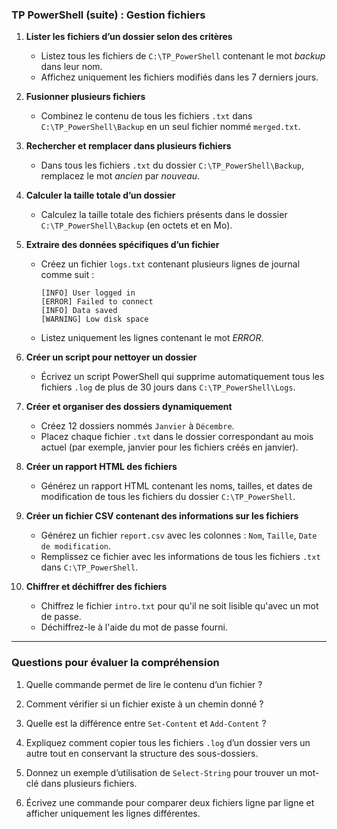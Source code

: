 ### TP PowerShell (suite) : Gestion fichiers


1. **Lister les fichiers d’un dossier selon des critères**
   - Listez tous les fichiers de `C:\TP_PowerShell` contenant le mot *backup* dans leur nom.
   - Affichez uniquement les fichiers modifiés dans les 7 derniers jours.

2. **Fusionner plusieurs fichiers**
   - Combinez le contenu de tous les fichiers `.txt` dans `C:\TP_PowerShell\Backup` en un seul fichier nommé `merged.txt`.

3. **Rechercher et remplacer dans plusieurs fichiers**
   - Dans tous les fichiers `.txt` du dossier `C:\TP_PowerShell\Backup`, remplacez le mot *ancien* par *nouveau*.

4. **Calculer la taille totale d’un dossier**
   - Calculez la taille totale des fichiers présents dans le dossier `C:\TP_PowerShell\Backup` (en octets et en Mo).

5. **Extraire des données spécifiques d’un fichier**
   - Créez un fichier `logs.txt` contenant plusieurs lignes de journal comme suit :
     ```
     [INFO] User logged in
     [ERROR] Failed to connect
     [INFO] Data saved
     [WARNING] Low disk space
     ```
   - Listez uniquement les lignes contenant le mot *ERROR*.

6. **Créer un script pour nettoyer un dossier**
   - Écrivez un script PowerShell qui supprime automatiquement tous les fichiers `.log` de plus de 30 jours dans `C:\TP_PowerShell\Logs`.

7. **Créer et organiser des dossiers dynamiquement**
   - Créez 12 dossiers nommés `Janvier` à `Décembre`.
   - Placez chaque fichier `.txt` dans le dossier correspondant au mois actuel (par exemple, janvier pour les fichiers créés en janvier).

8. **Créer un rapport HTML des fichiers**
   - Générez un rapport HTML contenant les noms, tailles, et dates de modification de tous les fichiers du dossier `C:\TP_PowerShell`.

9. **Créer un fichier CSV contenant des informations sur les fichiers**
   - Générez un fichier `report.csv` avec les colonnes : `Nom`, `Taille`, `Date de modification`.
   - Remplissez ce fichier avec les informations de tous les fichiers `.txt` dans `C:\TP_PowerShell`.

10. **Chiffrer et déchiffrer des fichiers**
    - Chiffrez le fichier `intro.txt` pour qu'il ne soit lisible qu'avec un mot de passe.
    - Déchiffrez-le à l'aide du mot de passe fourni.

---

### Questions pour évaluer la compréhension


1. Quelle commande permet de lire le contenu d’un fichier ?
2. Comment vérifier si un fichier existe à un chemin donné ?
3. Quelle est la différence entre `Set-Content` et `Add-Content` ?

4. Expliquez comment copier tous les fichiers `.log` d’un dossier vers un autre tout en conservant la structure des sous-dossiers.
5. Donnez un exemple d’utilisation de `Select-String` pour trouver un mot-clé dans plusieurs fichiers.

6. Écrivez une commande pour comparer deux fichiers ligne par ligne et afficher uniquement les lignes différentes.

